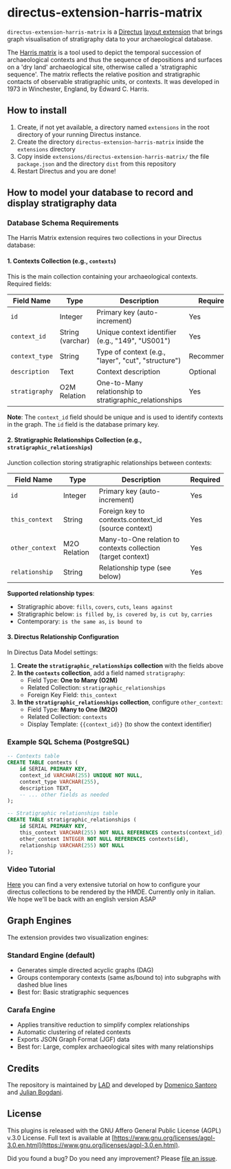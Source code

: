 # directus-extension-harris-matrix

`directus-extension-harris-matrix` is a [Directus](https://directus.io/) [layout extension](https://docs.directus.io/extensions/layouts.html) that brings graph visualisation of stratigraphy data to your archaeological database.

The [Harris matrix](https://en.wikipedia.org/wiki/Harris_matrix) is a tool used to depict the temporal succession of archaeological contexts and thus the sequence of depositions and surfaces on a 'dry land' archaeological site, otherwise called a 'stratigraphic sequence'. The matrix reflects the relative position and stratigraphic contacts of observable stratigraphic units, or contexts. It was developed in 1973 in Winchester, England, by Edward C. Harris. 

## How to install
1. Create, if not yet available, a directory named `extensions` in the root directory of your running Directus instance.
1. Create the directory `directus-extension-harris-matrix` inside the `extensions` directory
1. Copy inside `extensions/directus-extension-harris-matrix/` the file `package.json` and the directory `dist` from this repository
1. Restart Directus and you are done!

## How to model your database to record and display stratigraphy data

### Database Schema Requirements

The Harris Matrix extension requires two collections in your Directus database:

#### 1. Contexts Collection (e.g., `contexts`)

This is the main collection containing your archaeological contexts. Required fields:

| Field Name | Type | Description | Required |
|------------|------|-------------|----------|
| `id` | Integer | Primary key (auto-increment) | Yes |
| `context_id` | String (varchar) | Unique context identifier (e.g., "149", "US001") | Yes |
| `context_type` | String | Type of context (e.g., "layer", "cut", "structure") | Recommended |
| `description` | Text | Context description | Optional |
| `stratigraphy` | O2M Relation | One-to-Many relationship to stratigraphic_relationships | Yes |

**Note**: The `context_id` field should be unique and is used to identify contexts in the graph. The `id` field is the database primary key.

#### 2. Stratigraphic Relationships Collection (e.g., `stratigraphic_relationships`)

Junction collection storing stratigraphic relationships between contexts:

| Field Name | Type | Description | Required |
|------------|------|-------------|----------|
| `id` | Integer | Primary key (auto-increment) | Yes |
| `this_context` | String | Foreign key to contexts.context_id (source context) | Yes |
| `other_context` | M2O Relation | Many-to-One relation to contexts collection (target context) | Yes |
| `relationship` | String | Relationship type (see below) | Yes |

**Supported relationship types**:
- Stratigraphic above: `fills`, `covers`, `cuts`, `leans against`
- Stratigraphic below: `is filled by`, `is covered by`, `is cut by`, `carries`
- Contemporary: `is the same as`, `is bound to`

#### 3. Directus Relationship Configuration

In Directus Data Model settings:

1. **Create the `stratigraphic_relationships` collection** with the fields above
2. **In the `contexts` collection**, add a field named `stratigraphy`:
   - Field Type: **One to Many (O2M)**
   - Related Collection: `stratigraphic_relationships`
   - Foreign Key Field: `this_context`
3. **In the `stratigraphic_relationships` collection**, configure `other_context`:
   - Field Type: **Many to One (M2O)**
   - Related Collection: `contexts`
   - Display Template: `{{context_id}}` (to show the context identifier)

### Example SQL Schema (PostgreSQL)

```sql
-- Contexts table
CREATE TABLE contexts (
    id SERIAL PRIMARY KEY,
    context_id VARCHAR(255) UNIQUE NOT NULL,
    context_type VARCHAR(255),
    description TEXT,
    -- ... other fields as needed
);

-- Stratigraphic relationships table
CREATE TABLE stratigraphic_relationships (
    id SERIAL PRIMARY KEY,
    this_context VARCHAR(255) NOT NULL REFERENCES contexts(context_id),
    other_context INTEGER NOT NULL REFERENCES contexts(id),
    relationship VARCHAR(255) NOT NULL
);
```

### Video Tutorial

[Here](https://youtu.be/yEDQMQqO87I) you can find a very extensive tutorial on how to configure your directus collections to be rendered by the HMDE. Currently only in italian. We hope we'll be back with an english version ASAP

## Graph Engines

The extension provides two visualization engines:

### Standard Engine (default)
- Generates simple directed acyclic graphs (DAG)
- Groups contemporary contexts (same as/bound to) into subgraphs with dashed blue lines
- Best for: Basic stratigraphic sequences

### Carafa Engine
- Applies transitive reduction to simplify complex relationships
- Automatic clustering of related contexts
- Exports JSON Graph Format (JGF) data
- Best for: Large, complex archaeological sites with many relationships

## Credits

The repository is maintained by [LAD](https://lad.saras.uniroma1.it) and developed by [Domenico Santoro](https://github.com/domesantoro) and [Julian Bogdani](https://github.com/jbogdani).


## License

This plugins is released with the GNU Affero General Public License (AGPL) v.3.0 License. Full text is available at [https://www.gnu.org/licenses/agpl-3.0.en.html](https://www.gnu.org/licenses/agpl-3.0.en.html).

Did you found a bug? Do you need any improvement? Please [file an issue](https://github.com/lab-archeologia-digitale/directus-extension-harris-matrix/issues/new).
